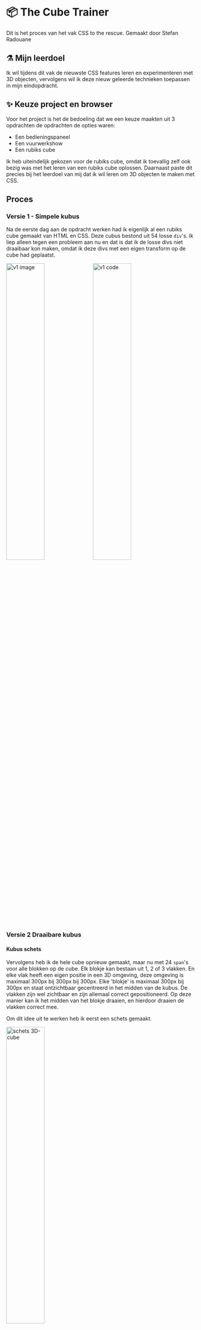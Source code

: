 # :package: The Cube Trainer

Dit is het proces van het vak CSS to the rescue.
Gemaakt door Stefan Radouane

## :alembic: Mijn leerdoel

Ik wil tijdens dit vak de nieuwste CSS features leren en experimenteren met 3D objecten, vervolgens wil ik deze nieuw geleerde technieken toepassen in mijn eindopdracht.

## :sparkles: Keuze project en browser

Voor het project is het de bedoeling dat we een keuze maakten uit 3 opdrachten de opdrachten de opties waren:

- Een bedieningspaneel
- Een vuurwerkshow
- Een rubiks cube

Ik heb uiteindelijk gekozen voor de rubiks cube, omdat ik toevallig zelf ook bezig was met het leren van een rubiks cube oplossen. Daarnaast paste dit precies bij het leerdoel van mij dat ik wil leren om 3D objecten te maken met CSS.

## Proces

### Versie 1 - Simpele kubus

Na de eerste dag aan de opdracht werken had ik eigenlijk al een rubiks cube gemaakt van HTML en CSS. Deze cubus bestond uit 54 losse `div`'s. Ik liep alleen tegen een probleem aan nu en dat is dat ik de losse divs niet draaibaar kon maken, omdat ik deze divs met een eigen transform op de cube had geplaatst.

<img src="/assets/process-images/v1.png"
     alt="v1 image"
     style="width: 45%;"/>
<img src="/assets/process-images/v1-code.png"
     alt="v1 code"
     style="width: 45%;"/>

### Versie 2 Draaibare kubus

#### Kubus schets

Vervolgens heb ik de hele cube opnieuw gemaakt, maar nu met 24 `span`'s voor alle blokken op de cube. Elk blokje kan bestaan uit 1, 2 of 3 vlakken. En elke vlak heeft een eigen positie in een 3D omgeving, deze omgeving is maximaal 300px bij 300px bij 300px. Elke 'blokje' is maximaal 300px bij 300px en staat ontzichtbaar gecentreerd in het midden van de kubus. De vlakken zijn wel zichtbaar en zijn allemaal correct gepositioneerd. Op deze manier kan ik het midden van het blokje draaien, en hierdoor draaien de vlakken correct mee.

Om dit idee uit te werken heb ik eerst een schets gemaakt.

<img src="/assets/process-images/v2-schets.jpeg"
     alt="schets 3D-cube"
     style="width: 45%;"/>


#### Kubus fases

Om eerlijk was het wel een beetje puzzelen hoe de kubus nou precies opgebouwd moest worden uit kleuren, maar het is uiteindelijk wel gelukt.

<img src="/assets/process-images/v2-cube-fase-1.png"
     alt="3D-cube fase 1"
     style="width: 20%;"/>
<img src="/assets/process-images/v2-cube-fase-2.png"
     alt="3D-cube fase 2"
     style="width: 20%;"/>
<img src="/assets/process-images/v2-cube-fase-3.png"
     alt="3D-cube fase 3"
     style="width: 20%;"/>

<img src="/assets/process-images/v2-cube-fase-end.png"
     alt="3D-cube fase end"
     style="width: 45%;"/>
<img src="/assets/process-images/v2-code.png"
     alt="v2 code"   
     style="width: 45%;"/>

> Zoals je kan zien gebruik ik `data-color` om de kleur van het vlak te bepalen. Dit zorgt ervoor dat ik gemakkelijk verschillende level kan implementeren.

#### Draaibaar maken

Nu ik de cubus had ging ik proberen om de rijen van de kubus te laten draaien. Na veel proberen met de kubus had ik het opgegeven, omdat ik hoofdpijn kreeg van het proberen. Ik heb op dit moment bedacht om mijn idee te veranderen naar de 'impossible cube'. Het lukte mij wel om de losse blokken te transformeren, alleen niet op een realistiche wijze, daarom dacht ik met CSS kan je de natuurwetten een beetje verbuigen en dat zorgt ervoor dat de impossible cube wel mogelijk was op een website. 

<img src="/assets/process-images/v2-impossible.png"
     alt="v2 impossible"   
     style="width: 45%;"/>


### Versie 3 Cube trainer

#### Cube trainer

Tijdens werd mij verteld dat ik het toch nog een keer moest proberen om de kubus draaibaar te maken. Ik heb hiernaar geluisterd en heb het een tweede kans gegeven. Aangezien een kubus [43.252.003.274.489.856,000](https://www.redbull.com/nl-nl/10-feiten-rubiks-cube#:~:text=43.252.003.274.489.856%2C000) mogelijkheden, heb ik dit iets versimpeld voor mijzelf. Ik weet dat er een beginners stappen plan is om te leren hoe je een kubus moet oplossen, en ik heb dus besloten om mijn concept te veranderen naar een 'cube trainer'. Dit concept splitst de kubus op in 7 levels. Elk level heeft een aantal stappen die gevolgt moeten worden, om de kubus op te lossen. Ik heb besloten om de laatste stap van deze stappenreeks uit te werken.

Als eerst heb ik bedacht om dit te doen met een soort spel bedieningspaneel. Ik heb hiervoor een schets gemaakt, maar ik vond zelf gelijk na het schetsen dat dit paneel te druk was. Ik heb bepaalde onderdelen hiervan wel verwerkt in de uiteindelijke werking van mijn concept.

<img src="/assets/process-images/v3-schets.jpeg"
     alt="schets bedieningspaneel"
     style="width: 45%;"/>

Daarnaast heb ik ook een schets gemaakt van het level overzicht.

<img src="/assets/process-images/v3-schets-levels.jpeg"
     alt="schets levels"
     style="width: 45%;"/>


#### Werking level

Ik heb besloten om wel te werken met 6 knoppen (links onder op de schets). Met deze knoppen wil ik het mogelijk maken om de kubus op te lossen. Ik heb ervoor gekozen dat de juiste knop elke keer op een andere plaats staat, zodat dit niet elke keer bijvoorbeeld links boven is.

<img src="/assets/process-images/v3-werking-levels.jpeg"
     alt="schets werking levels"
     style="width: 45%;"/>



### Versie 4 eind

Nadat ik de laatste level werkend heb gemaakt ben ik begonnen met het uitbreiden van de website. Ik spectator mode in level 1 mogelijk gemaakt en heb een opgelosde cube spectator mode gemaakt. In deze modus zijn er geen knoppen aan de zijkant beschikbaar. Ik vond het toch leuk om de impossible cube nog te implementeren en heb hiervoor een knop gemaakt die de kubus breekt. Daarnaast slot heb ik een aantal eastereggs toegevoegd, zodat ik extra kon experimenteren met achtergronden. Tot slot heb ik alle bestand gefactord, zodat deze enigsinds productie klaar zijn. Ik heb deze bestanden aangepast door overal comments toe te voegen en  Ik ben uiteindelijk ontzettend trots op het eindresultaat.

<img src="/assets/process-images/v-end-menu.png"
     alt="end menu"
     style="width: 45%;"/>
<img src="/assets/process-images/v-end-game.png"
     alt="end game"
     style="width: 45%;"/>


## :rocket: Experimental CSS properties

Ik heb geexperementeerd met een hoop CSS properties. Hieronder een opsomming:

- Verschillende pseudoselectoren (:not, :is, :has & :where)
- Display-p3 kleuren
- Custom properties
- verschillende CSS '@' methoden
- font-palette
- Nesting

Ik heb niet alle punten van deze lijst geimplementeed. Bijvoorbeeld CSS nesting heb ik niet gebruikt ondanks dat ik SASS altijd fijner vind dan CSS, omdat CSS al lastig is om te debuggen, maar het chrome is nog niet klaar om CSS nesting te gebruiken en te debuggen. 

Hieronder heb ik korte voorbeelden van hoe ik deze properties heb geimplementeerd:

### :has selector

Met de `:has` selector kan je op een krachtige wijze een soort van 'if statement' in je CSS maken. Ik heb de `:has` selector veel gebruikt om te zorgen dat iets pas in beeld komt als bijvoorbeeld een checkbox is geselecteerd. 

```css
:root:has(fieldset[data-layer="7"]:valid) {
    --current-step: "Complete";
}
```

> In dit voorbeeld word de variabel `--current-step` aangepast op het moment dat een checkbox is geselecteerd.

### Display-p3 kleuren 

Display-p3 kleuren zorgen ervoor dat een website een groot scala aan extra kleuren kunnen projecteren (Als het display deze kleuren ook aan kan).

```css
@supports (color: color(display-p3 1 1 1)) {
    :root {
        --color-blue: color(display-p3 0.13 0.128 0.909 / 1);
        --color-green: color(display-p3 0.113 0.779 0.087 / 1);
        --color-yellow:color(display-p3 0.943 0.907 0.138 / 1);
        --color-orange:color(display-p3 1 0.596 0.053 / 1);
        --color-red:color(display-p3 0.862 0.128 0.041 / 1);
        --color-white:color(display-p3 1 1 1 / 1);
    }
}
```

> Ik heb de kleuren in een `@support` tag gezet, zodat de kleuren niet transparent worden als display-p3 niet ondersteund wordt.

### font-palette

Met `@font-palette-values` kan je de kleuren van een gekleurd font veranderen.

```css
@font-palette-values --base {
    font-family: "Rocher";
    base-palette: 2;
    override-colors:
      0 #ffffff,
      1 hsl(223, 85%, 40%),
      2 hsl(223, 85%, 50%),
      3 hsl(223, 85%, 40%)
    ;
}
```

> Voor de fallback gebruik ik normale hsl kleuren


### @property

Met de `@property` kan je het mogelijk maken om variabelen te animeren. Ik heb dit gebruikt tijdens de tweede eateregg. Door deze property is het dus mogelijk om variabelen kleuren te animeren.

```css
@property --color-red {
    syntax: '<color>';
    inherits: true;
    initial-value: hsl(0, 100%, 40%);
}
```

> Naast de `syntax: '<color>'` zijn er nog een [aantal van andere](https://developer.mozilla.org/en-US/docs/Web/CSS/@property/syntax) soorten syntax.

---

Gemaakt door Stefan Radouane

Maart 2023